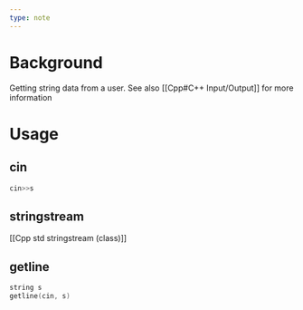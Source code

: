 ```yaml
---
type: note
---
```

# Background
Getting string data from a user. See also [[Cpp#C++ Input/Output]] for more information

# Usage
## cin
```cpp
cin>>s
```

## stringstream
[[Cpp std stringstream (class)]]

## getline
```cpp
string s
getline(cin, s)
```